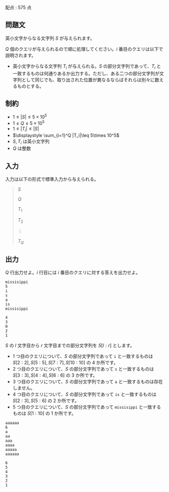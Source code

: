 配点 : $575$ 点

## 問題文

英小文字からなる文字列 $S$ が与えられます。

$Q$ 個のクエリが与えられるので順に処理してください。$i$ 番目のクエリは以下で説明されます。

- 英小文字からなる文字列 $T_i$ が与えられる。$S$ の部分文字列であって、$T_i$ と一致するものは何通りあるか出力する。ただし、ある二つの部分文字列が文字列として同じでも、取り出された位置が異なるならばそれらは別々に数えるものとする。

## 制約

- $1\leq |S|\leq 5\times 10^5$
- $1\leq Q\leq 5\times 10^5$
- $1\leq |T_i|\leq |S|$
- $\displaystyle \sum_{i=1}^Q |T_i|\leq 5\times 10^5$
- $S,T_i$ は英小文字列
- $Q$ は整数

## 入力

入力は以下の形式で標準入力から与えられる。

> $S$
> 
> $Q$
> 
> $T_1$
> 
> $T_2$
> 
> $\vdots$
> 
> $T_Q$

## 出力

$Q$ 行出力せよ。$i$ 行目には $i$ 番目のクエリに対する答えを出力せよ。

```input1
missisippi
5
i
s
a
is
missisippi
```

```output1
4
3
0
2
1
```

$S$ の $l$ 文字目から $r$ 文字目までの部分文字列を $S[l:r]$ とします。

- $1$ つ目のクエリについて、$S$ の部分文字列であって `i` と一致するものは $S[2:2],S[5:5],S[7:7],S[10:10]$ の $4$ か所です。
- $2$ つ目のクエリについて、$S$ の部分文字列であって `s` と一致するものは $S[3:3],S[4:4],S[6:6]$ の $3$ か所です。
- $3$ つ目のクエリについて、$S$ の部分文字列であって `a` と一致するものは存在しません。
- $4$ つ目のクエリについて、$S$ の部分文字列であって `is` と一致するものは $S[2:3],S[5:6]$ の $2$ か所です。
- $5$ つ目のクエリについて、$S$ の部分文字列であって `missisippi` と一致するものは $S[1:10]$ の $1$ か所です。

```input2
aaaaaa
6
a
aa
aaa
aaaa
aaaaa
aaaaaa
```

```output2
6
5
4
3
2
1
```